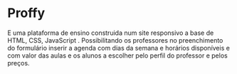 # Proffy
E uma plataforma de ensino construida num site responsivo a base de HTML, CSS, JavaScript .  Possibilitando os professores no preenchimento do formulário inserir a agenda com dias da semana e horários disponíveis e com valor das aulas e os alunos a escolher pelo perfil do professor e pelos preços.

